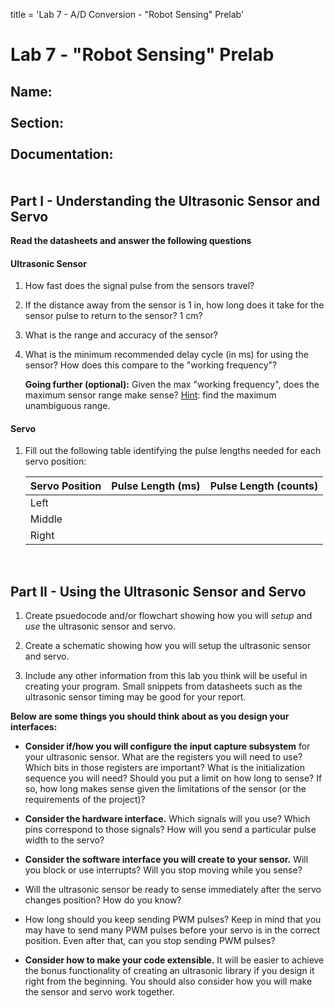 title = 'Lab 7 - A/D Conversion - "Robot Sensing" Prelab'

# Lab 7 - "Robot Sensing" Prelab

**Name:**
<br>
<br>
**Section:**
<br>
<br>
**Documentation:**
<br>
<br>
<br>
Part I - Understanding the Ultrasonic Sensor and Servo
------------------------------------------------------

**Read the datasheets and answer the following questions**


#### Ultrasonic Sensor 
1.  How fast does the signal pulse from the sensors travel?

2.  If the distance away from the sensor is 1 in, how long does it take for the
    sensor pulse to return to the sensor?  1 cm?

3.  What is the range and accuracy of the sensor?

4.  What is the minimum recommended delay cycle (in ms) for using the sensor?  How does this compare to the "working frequency"?

    **Going further (optional):**
    Given the max "working frequency", does the maximum sensor range
    make sense?  <u>Hint</u>:  find the maximum unambiguous range.


#### Servo
1.  Fill out the following table identifying the pulse lengths needed for each servo position:

    | Servo Position | Pulse Length (ms) | Pulse Length (counts) |
    |----------------|:-----------------:|:---------------------:|
    | Left           |                   |                       |
    | Middle         |                   |                       |
    | Right          |                   |                       |
    
<br>

Part II - Using the Ultrasonic Sensor and Servo
-----------------------------------------------

1. Create psuedocode and/or flowchart showing how you will *setup* and *use* the ultrasonic sensor and servo.

2. Create a schematic showing how you will setup the ultrasonic sensor and servo.

3. Include any other information from this lab you think will be useful in creating your program.  Small snippets from datasheets such as the ultrasonic sensor timing may be good for your report.

**Below are some things you should think about as you design your interfaces:**

 - **Consider if/how you will configure the input capture subsystem** for your ultrasonic sensor.  What are the registers you will need to use?  Which bits in those registers are important?  What is the initialization sequence you will need?  Should you put a limit on how long to sense?  If so, how long makes sense given the limitations of the sensor (or the requirements of the project)?

 - **Consider the hardware interface.**  Which signals will you use?  Which pins correspond to those signals?  How will you send a particular pulse width to the servo?

 - **Consider the software interface you will create to your sensor.**  Will you block or use interrupts?  Will you stop moving while you sense?

 - Will the ultrasonic sensor be ready to sense immediately after the servo changes position?  How do you know? 

 - How long should you keep sending PWM pulses?  Keep in mind that you may have to send many PWM pulses before your servo is in the correct position.  Even after that, can you stop sending PWM pulses?
 
 - **Consider how to make your code extensible.**  It will be easier to achieve the bonus functionality of creating an ultrasonic library if you design it right from the beginning.  You should also consider how you will make the sensor and servo work together.

